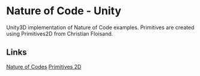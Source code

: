 # Nature of Code - Unity

Unity3D implementation of Nature of Code examples. Primitives are created using Primitives2D from Christian Floisand.

## Links

[Nature of Codes](https://github.com/cfloisand/primitives2d-unity)
[Primitives 2D](https://github.com/cfloisand/primitives2d-unity)
